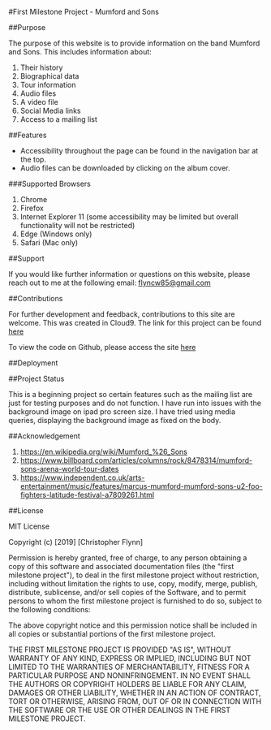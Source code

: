 #First Milestone Project - Mumford and Sons

##Purpose

The purpose of this website is to provide information on the band Mumford and Sons. This includes information about:

1. Their history
2. Biographical data
3. Tour information
4. Audio files
5. A video file
6. Social Media links
7. Access to a mailing list


##Features

- Accessibility throughout the page can be found in the navigation bar at the top.
- Audio files can be downloaded by clicking on the album cover. 

###Supported Browsers
1. Chrome
2. Firefox 
3. Internet Explorer 11 (some accessibility may be limited but overall functionality will not be restricted)
4. Edge (Windows only)
5. Safari (Mac only)


##Support

If you would like further information or questions on this website, please reach out to me at the following email: flyncw85@gmail.com

##Contributions

For further development and feedback, contributions to this site are welcome. This was created in Cloud9. The link for this project can be found [here](https://ide.c9.io/flyncw85/mumford-and-sons)

To view the code on Github, please access the site [here](https://github.com/chris9770/mumford-first-milestone-project)

##Deployment




##Project Status

This is a beginning project so certain features such as the mailing list are just for testing purposes and do not function. 
I have run into issues with the background image on ipad pro screen size. I have tried using media queries, displaying the background image as fixed on the body.

##Acknowledgement

1. https://en.wikipedia.org/wiki/Mumford_%26_Sons
2. https://www.billboard.com/articles/columns/rock/8478314/mumford-sons-arena-world-tour-dates
3. https://www.independent.co.uk/arts-entertainment/music/features/marcus-mumford-mumford-sons-u2-foo-fighters-latitude-festival-a7809261.html


##License

MIT License

Copyright (c) [2019] [Christopher Flynn]

Permission is hereby granted, free of charge, to any person obtaining a copy
of this software and associated documentation files (the "first milestone project"), to deal
in the first milestone project without restriction, including without limitation the rights
to use, copy, modify, merge, publish, distribute, sublicense, and/or sell
copies of the Software, and to permit persons to whom the first milestone project is
furnished to do so, subject to the following conditions:

The above copyright notice and this permission notice shall be included in all
copies or substantial portions of the first milestone project.

THE FIRST MILESTONE PROJECT IS PROVIDED "AS IS", WITHOUT WARRANTY OF ANY KIND, EXPRESS OR
IMPLIED, INCLUDING BUT NOT LIMITED TO THE WARRANTIES OF MERCHANTABILITY,
FITNESS FOR A PARTICULAR PURPOSE AND NONINFRINGEMENT. IN NO EVENT SHALL THE
AUTHORS OR COPYRIGHT HOLDERS BE LIABLE FOR ANY CLAIM, DAMAGES OR OTHER
LIABILITY, WHETHER IN AN ACTION OF CONTRACT, TORT OR OTHERWISE, ARISING FROM,
OUT OF OR IN CONNECTION WITH THE SOFTWARE OR THE USE OR OTHER DEALINGS IN THE
FIRST MILESTONE PROJECT.